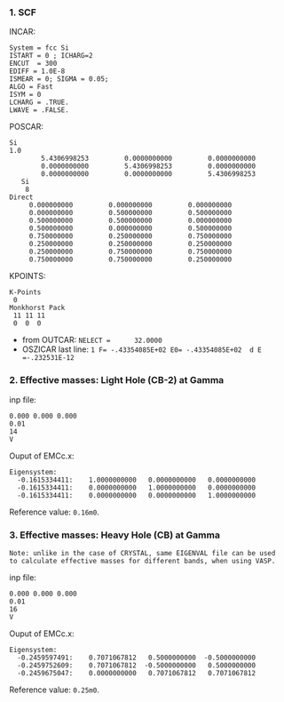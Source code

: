 ### 1. SCF
INCAR:  
```
System = fcc Si
ISTART = 0 ; ICHARG=2
ENCUT  = 300
EDIFF = 1.0E-8
ISMEAR = 0; SIGMA = 0.05;
ALGO = Fast
ISYM = 0
LCHARG = .TRUE.
LWAVE = .FALSE.
```

POSCAR:  
```
Si
1.0
        5.4306998253         0.0000000000         0.0000000000
        0.0000000000         5.4306998253         0.0000000000
        0.0000000000         0.0000000000         5.4306998253
   Si
    8
Direct
     0.000000000         0.000000000         0.000000000
     0.000000000         0.500000000         0.500000000
     0.500000000         0.500000000         0.000000000
     0.500000000         0.000000000         0.500000000
     0.750000000         0.250000000         0.750000000
     0.250000000         0.250000000         0.250000000
     0.250000000         0.750000000         0.750000000
     0.750000000         0.750000000         0.250000000
```

KPOINTS:  
```
K-Points
 0
Monkhorst Pack
 11 11 11
 0  0  0
```
 - from OUTCAR: ```NELECT =      32.0000```
 - OSZICAR last line: ```1 F= -.43354085E+02 E0= -.43354085E+02  d E =-.232531E-12```

### 2. Effective masses: Light Hole (CB-2) at Gamma
inp file:
```
0.000 0.000 0.000
0.01
14
V
```

Ouput of EMCc.x:
```
Eigensystem:
  -0.1615334411:    1.0000000000   0.0000000000   0.0000000000
  -0.1615334411:    0.0000000000   1.0000000000   0.0000000000
  -0.1615334411:    0.0000000000   0.0000000000   1.0000000000
```
Reference value: ```0.16m0```.

### 3. Effective masses: Heavy Hole (CB) at Gamma
```Note: unlike in the case of CRYSTAL, same EIGENVAL file can be used  to calculate effective masses for different bands, when using VASP.```

inp file:
```
0.000 0.000 0.000
0.01
16
V
```

Ouput of EMCc.x:
```
Eigensystem:
  -0.2459597491:    0.7071067812   0.5000000000  -0.5000000000
  -0.2459752609:    0.7071067812  -0.5000000000   0.5000000000
  -0.2459675047:    0.0000000000   0.7071067812   0.7071067812
```
Reference value: ```0.25m0```.